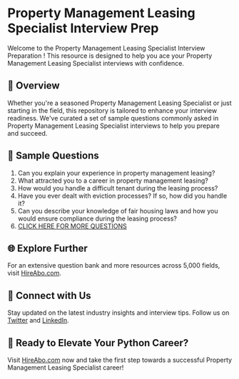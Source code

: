 # Property Management Leasing Specialist Interview Prep

Welcome to the Property Management Leasing Specialist Interview Preparation ! This resource is designed to help you ace your Property Management Leasing Specialist interviews with confidence.

## 🚀 Overview

Whether you're a seasoned Property Management Leasing Specialist or just starting in the field, this repository is tailored to enhance your interview readiness. We've curated a set of sample questions commonly asked in Property Management Leasing Specialist interviews to help you prepare and succeed.

## 📝 Sample Questions

1. Can you explain your experience in property management leasing?
2. What attracted you to a career in property management leasing?
3. How would you handle a difficult tenant during the leasing process?
4. Have you ever dealt with eviction processes? If so, how did you handle it?
5. Can you describe your knowledge of fair housing laws and how you would ensure compliance during the leasing process?
6. [CLICK HERE FOR MORE QUESTIONS](https://hireabo.com/job/21_1_27/Property%20Management%20Leasing%20Specialist)

## 🌐 Explore Further

For an extensive question bank and more resources across 5,000 fields, visit [HireAbo.com](https://www.hireabo.com).

## 📱 Connect with Us

Stay updated on the latest industry insights and interview tips. Follow us on [Twitter](https://twitter.com/hireabo) and [LinkedIn](https://www.linkedin.com/in/hire-abo-3609972a8/).

## 🚀 Ready to Elevate Your Python Career?

Visit [HireAbo.com](https://www.hireabo.com) now and take the first step towards a successful Property Management Leasing Specialist career!